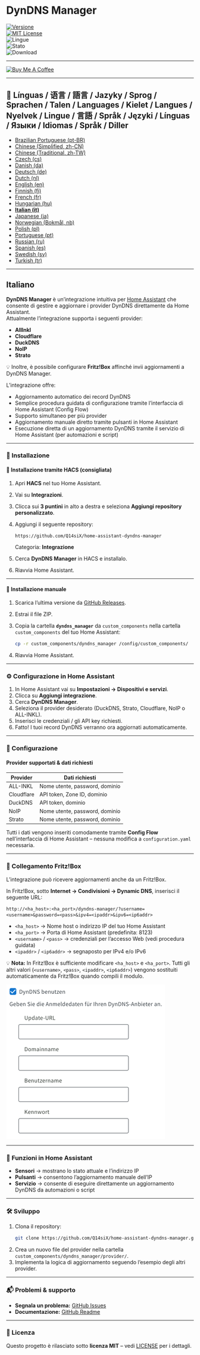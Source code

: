 # DynDNS Manager

[![Versione](https://img.shields.io/github/v/release/Q14siX/home-assistant-dyndns-manager)](https://github.com/Q14siX/home-assistant-dyndns-manager/releases)  
[![MIT License](https://img.shields.io/badge/License-MIT-green.svg)](LICENSE)  
![Lingue](https://img.shields.io/badge/languages-20-blue.svg)  
![Stato](https://img.shields.io/badge/status-stable-brightgreen.svg)  
![Download](https://img.shields.io/github/downloads/Q14siX/home-assistant-dyndns-manager/total)

---

[![Buy Me A Coffee](https://img.buymeacoffee.com/button-api/?text=Offri%20a%20Stefan%20un%20caffe%20gustoso&emoji=☕&slug=q14six&button_colour=FFDD00&font_colour=000000&font_family=Lato&outline_colour=000000&coffee_colour=ffffff)](https://buymeacoffee.com/q14six)

---

## 📌 Línguas / 语言 / 語言 / Jazyky / Sprog / Sprachen / Talen / Languages / Kielet / Langues / Nyelvek / Lingue / 言語 / Språk / Języki / Línguas / Языки / Idiomas / Språk / Diller
- [Brazilian Portuguese (pt-BR)](https://github.com/Q14siX/home-assistant-dyndns-manager/blob/main/README/README_PT-BR.md#portugues-brasileiro)
- [Chinese (Simplified, zh-CN)](https://github.com/Q14siX/home-assistant-dyndns-manager/blob/main/README/README_ZH-CN.md#简体中文)
- [Chinese (Traditional, zh-TW)](https://github.com/Q14siX/home-assistant-dyndns-manager/blob/main/README/README_ZH-TW.md#繁體中文)
- [Czech (cs)](https://github.com/Q14siX/home-assistant-dyndns-manager/blob/main/README/README_CS.md#czech)
- [Danish (da)](https://github.com/Q14siX/home-assistant-dyndns-manager/blob/main/README/README_DA.md#dansk)
- [Deutsch (de)](https://github.com/Q14siX/home-assistant-dyndns-manager/blob/main/README/README_DE.md#deutsch)
- [Dutch (nl)](https://github.com/Q14siX/home-assistant-dyndns-manager/blob/main/README/README_NL.md#dutch)
- [English (en)](https://github.com/Q14siX/home-assistant-dyndns-manager/blob/main/README/README_EN.md#english)
- [Finnish (fi)](https://github.com/Q14siX/home-assistant-dyndns-manager/blob/main/README/README_FI.md#suomi)
- [French (fr)](https://github.com/Q14siX/home-assistant-dyndns-manager/blob/main/README/README_FR.md#français)
- [Hungarian (hu)](https://github.com/Q14siX/home-assistant-dyndns-manager/blob/main/README/README_HU.md#magyar)
- [**Italian (it)**](https://github.com/Q14siX/home-assistant-dyndns-manager/blob/main/README/README_IT.md#italiano)
- [Japanese (ja)](https://github.com/Q14siX/home-assistant-dyndns-manager/blob/main/README/README_JA.md#日本語)
- [Norwegian (Bokmål, nb)](https://github.com/Q14siX/home-assistant-dyndns-manager/blob/main/README/README_NB.md#norsk)
- [Polish (pl)](https://github.com/Q14siX/home-assistant-dyndns-manager/blob/main/README/README_PL.md#polski)
- [Portuguese (pt)](https://github.com/Q14siX/home-assistant-dyndns-manager/blob/main/README/README_PT.md#português)
- [Russian (ru)](https://github.com/Q14siX/home-assistant-dyndns-manager/blob/main/README/README_RU.md#Русский)
- [Spanish (es)](https://github.com/Q14siX/home-assistant-dyndns-manager/blob/main/README/README_ES.md#español)
- [Swedish (sv)](https://github.com/Q14siX/home-assistant-dyndns-manager/blob/main/README/README_SV.md#svenska)
- [Turkish (tr)](https://github.com/Q14siX/home-assistant-dyndns-manager/blob/main/README/README_TR.md#türkçe)

---

## Italiano

**DynDNS Manager** è un’integrazione intuitiva per [Home Assistant](https://www.home-assistant.io/) che consente di gestire e aggiornare i provider DynDNS direttamente da Home Assistant.  
Attualmente l’integrazione supporta i seguenti provider:

- **AllInkl**
- **Cloudflare**
- **DuckDNS**
- **NoIP**
- **Strato**

💡 Inoltre, è possibile configurare **Fritz!Box** affinché invii aggiornamenti a DynDNS Manager.

L’integrazione offre:
- Aggiornamento automatico dei record DynDNS
- Semplice procedura guidata di configurazione tramite l’interfaccia di Home Assistant (Config Flow)
- Supporto simultaneo per più provider
- Aggiornamento manuale diretto tramite pulsanti in Home Assistant
- Esecuzione diretta di un aggiornamento DynDNS tramite il servizio di Home Assistant (per automazioni e script)

---

### 🚀 Installazione

#### 🔹 Installazione tramite HACS (consigliata)

1. Apri **HACS** nel tuo Home Assistant.
2. Vai su **Integrazioni**.
3. Clicca sui **3 puntini** in alto a destra e seleziona **Aggiungi repository personalizzato**.
4. Aggiungi il seguente repository:

   ```
   https://github.com/Q14siX/home-assistant-dyndns-manager
   ```

   Categoria: **Integrazione**

5. Cerca **DynDNS Manager** in HACS e installalo.
6. Riavvia Home Assistant.

---

#### 🔹 Installazione manuale

1. Scarica l’ultima versione da [GitHub Releases](https://github.com/Q14siX/home-assistant-dyndns-manager/releases).
2. Estrai il file ZIP.
3. Copia la cartella **`dyndns_manager`** da `custom_components` nella cartella `custom_components` del tuo Home Assistant:

   ```bash
   cp -r custom_components/dyndns_manager /config/custom_components/
   ```

4. Riavvia Home Assistant.

---

### ⚙️ Configurazione in Home Assistant

1. In Home Assistant vai su **Impostazioni → Dispositivi e servizi**.
2. Clicca su **Aggiungi integrazione**.
3. Cerca **DynDNS Manager**.
4. Seleziona il provider desiderato (DuckDNS, Strato, Cloudflare, NoIP o ALL-INKL).
5. Inserisci le credenziali / gli API key richiesti.
6. Fatto! I tuoi record DynDNS verranno ora aggiornati automaticamente.

---

### 📄 Configurazione

#### Provider supportati & dati richiesti

| Provider   | Dati richiesti |
|------------|----------------|
| ALL-INKL   | Nome utente, password, dominio |
| Cloudflare | API token, Zone ID, dominio |
| DuckDNS    | API token, dominio |
| NoIP       | Nome utente, password, dominio |
| Strato     | Nome utente, password, dominio |

Tutti i dati vengono inseriti comodamente tramite **Config Flow** nell’interfaccia di Home Assistant – nessuna modifica a `configuration.yaml` necessaria.

---

### 📡 Collegamento Fritz!Box

L’integrazione può ricevere aggiornamenti anche da un Fritz!Box.

In Fritz!Box, sotto **Internet → Condivisioni → Dynamic DNS**, inserisci il seguente URL:

```
http://<ha_host>:<ha_port>/dyndns-manager/?username=<username>&password=<pass>&ipv4=<ipaddr>&ipv6=<ip6addr>
```

- `<ha_host>` → Nome host o indirizzo IP del tuo Home Assistant
- `<ha_port>` → Porta di Home Assistant (predefinita: 8123)
- `<username>` / `<pass>` → credenziali per l’accesso Web (vedi procedura guidata)
- `<ipaddr>` / `<ip6addr>` → segnaposto per IPv4 e/o IPv6

💡 **Nota:** In Fritz!Box è sufficiente modificare `<ha_host>` e `<ha_port>`. Tutti gli altri valori (`<username>`, `<pass>`, `<ipaddr>`, `<ip6addr>`) vengono sostituiti automaticamente da Fritz!Box quando compili il modulo.

![Modulo di inserimento FRITZ!BOX](https://raw.githubusercontent.com/Q14siX/home-assistant-dyndns-manager/master/images/FRITZ!Box.png)

---

### 🔘 Funzioni in Home Assistant

- **Sensori** → mostrano lo stato attuale e l’indirizzo IP
- **Pulsanti** → consentono l’aggiornamento manuale dell’IP
- **Servizio** → consente di eseguire direttamente un aggiornamento DynDNS da automazioni o script

---

### 🛠 Sviluppo

1. Clona il repository:
   ```bash
   git clone https://github.com/Q14siX/home-assistant-dyndns-manager.git
   ```
2. Crea un nuovo file del provider nella cartella `custom_components/dyndns_manager/provider/`.
3. Implementa la logica di aggiornamento seguendo l’esempio degli altri provider.

---

### 📬 Problemi & supporto

- **Segnala un problema:** [GitHub Issues](https://github.com/Q14siX/home-assistant-dyndns-manager/issues)  
- **Documentazione:** [GitHub Readme](https://github.com/Q14siX/home-assistant-dyndns-manager)

---

### 📜 Licenza

Questo progetto è rilasciato sotto **licenza MIT** – vedi [LICENSE](https://github.com/Q14siX/home-assistant-dyndns-manager/blob/main/LICENSE) per i dettagli.
